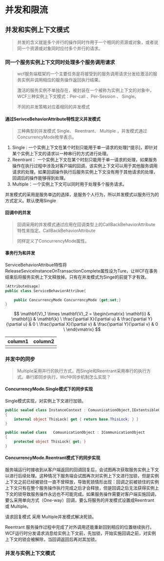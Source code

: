 # 并发和限流

##  并发和实例上下文模式

> 并发的含义就是多个并行的操作同时作用于一个相同的资源或对象，或者说同一个资源或对象同时应付多个并行的请求。

### 同一个服务实例上下文同时处理多个服务调用请求

> wcf服务端框架的一个主要任务是将接受到的服务调用请求分发给激活的服务实例并调用相应的服务操作返回执行结果。
>
> 激活的服务实例不单独存在，被封装在一个被称为实例上下文的对象中，WCF三种实例上下文模式：Per-call 、Per-Session 、 Single。
>
> 不同的并发策略对应着相同的并发模式

####  通过SerivceBehaviorAttribute特性定义并发模式

> 三种典型的并发模式 Single、 Reentrant、 Multiple ，并发模式通过ConcurrencyMode枚举表示。

1. Single : 一个实例上下文在某个时刻只能用于单一请求的处理[^提示]，即针对某个实例上下文的请求以一种串行的方式进行处理。
2. Reentrant： 一个实例上下文在某个时刻只能用于单一请求的处理，如果服务操作在执行过程中涉及对客户端的回调，该实例上下文可以用于其他服务调用请求的处理。如果回调操作执行后服务实例上下文没有用于其他请求的处理，回调后的操作能够得到处理。
3. Multiple：一个实例上下文可以同时用于处理多个服务请求。

并发模式的采用是服务单边的选择，是服务个人行为，所以并发模式以服务行为的方式定义。默认使用Single

####  回调中的并发

> 回调采用的并发模式通过应用在回调类型上的CallBackBehaviorAttribute特性来指定。CallBackBehaviorAttribute
>
> 同样定义了ConcurrencyMode属性。

####  事务行为和并发

ServiceBehaviorAttribue特性将ReleaseSeviceInstanceOnTransactionComplete属性设为Ture，让WCF在事务结束后将服务实例上下文释放掉。只有在并发模式为Singe的前提下才有效。

``` c#
[AttributeUsage]
public class ServiceBehaviorAttribue{
    
    public ConcurrencyMode ConcurrencyMode {get;set;}
}
```

$$
\mathbf{V}_1 \times \mathbf{V}_2 = \begin{vmatrix}
\mathbf{i} & \mathbf{j} & \mathbf{k} \
\frac{\partial X}{\partial u} & \frac{\partial Y}{\partial u} & 0 \
\frac{\partial X}{\partial v} & \frac{\partial Y}{\partial v} & 0 \
\end{vmatrix}
$$

| column1 | column2 |
| ------- | ------- |
|         |         |

###  并发中的同步

> Multiple采用并行的执行方式，而Single和Reentrant采用串行的执行方式。串行即同步执行，Wcf中同步机制怎么实现？

####  ConcurrencyMode.Single模式下的同步实现

Single模式实现，对实例上下文进行加锁。

```c#
public sealed class InstanceContext : ComuunicationObject,IExtentsibleObject<InstanceContext>
{
	internal object ThisLock{ get { return base.ThisLock; } }
}

public sealed class   ComuunicationObject : ICommunicationObject
{
	protected object ThisLock{ get; }
}
```

#### ConcurrencyMode.Reentrant模式下的同步实现

服务端运行时接收到从客户端返回的回调回复后，会试图再次获取服务实例上下文以进行后续处理。这种情况下服务端会试图再次对实例上下文进行加锁，但是实例上下文之前已经被锁住一直不曾释放，导致死锁情形出现：回调之前被锁住的实例上下文只有在整个服务操作执行完成之后才会释放，但是回调之后无法获得实例上下文的锁导致服务操作永远也不可能完成。如果服务操作需要对客户端实施回调，要么采用单向方式（One-way）回调，要么将服务的并发模式设置成Reentrant 或 Multiple。

请求回复模式 采用 Multiple并发模式解决死锁。

Reentrant 服务操作过程中完成了对外调用还能重新回到相应的位置继续执行。WCF运行时分发请求消息给实例上下文前，先加锁，开始实施回调之前，对实例上下文的锁会被解除，当回调返回后再对其加锁。

### 并发与实例上下文模式








